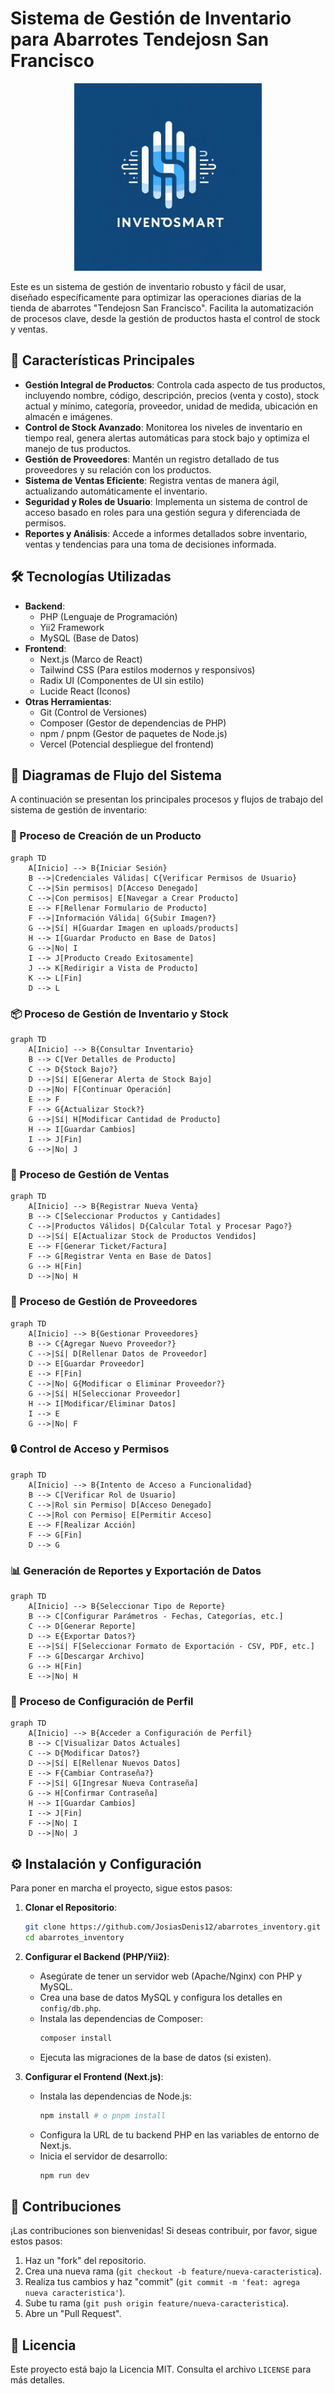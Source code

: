 # Sistema de Gestión de Inventario para Abarrotes Tendejosn San Francisco

<div align="center">
  <img src="./web/img/logo.png" alt="InvenoSmart Logo" width="300"/>
</div>

Este es un sistema de gestión de inventario robusto y fácil de usar, diseñado específicamente para optimizar las operaciones diarias de la tienda de abarrotes "Tendejosn San Francisco". Facilita la automatización de procesos clave, desde la gestión de productos hasta el control de stock y ventas.

## 🌟 Características Principales

*   **Gestión Integral de Productos**: Controla cada aspecto de tus productos, incluyendo nombre, código, descripción, precios (venta y costo), stock actual y mínimo, categoría, proveedor, unidad de medida, ubicación en almacén e imágenes.
*   **Control de Stock Avanzado**: Monitorea los niveles de inventario en tiempo real, genera alertas automáticas para stock bajo y optimiza el manejo de tus productos.
*   **Gestión de Proveedores**: Mantén un registro detallado de tus proveedores y su relación con los productos.
*   **Sistema de Ventas Eficiente**: Registra ventas de manera ágil, actualizando automáticamente el inventario.
*   **Seguridad y Roles de Usuario**: Implementa un sistema de control de acceso basado en roles para una gestión segura y diferenciada de permisos.
*   **Reportes y Análisis**: Accede a informes detallados sobre inventario, ventas y tendencias para una toma de decisiones informada.

## 🛠️ Tecnologías Utilizadas

*   **Backend**:
    *   PHP (Lenguaje de Programación)
    *   Yii2 Framework
    *   MySQL (Base de Datos)
*   **Frontend**:
    *   Next.js (Marco de React)
    *   Tailwind CSS (Para estilos modernos y responsivos)
    *   Radix UI (Componentes de UI sin estilo)
    *   Lucide React (Iconos)
*   **Otras Herramientas**:
    *   Git (Control de Versiones)
    *   Composer (Gestor de dependencias de PHP)
    *   npm / pnpm (Gestor de paquetes de Node.js)
    *   Vercel (Potencial despliegue del frontend)

## 🚀 Diagramas de Flujo del Sistema

A continuación se presentan los principales procesos y flujos de trabajo del sistema de gestión de inventario:

### 📝 Proceso de Creación de un Producto

```mermaid
graph TD
    A[Inicio] --> B{Iniciar Sesión}
    B -->|Credenciales Válidas| C{Verificar Permisos de Usuario}
    C -->|Sin permisos| D[Acceso Denegado]
    C -->|Con permisos| E[Navegar a Crear Producto]
    E --> F[Rellenar Formulario de Producto]
    F -->|Información Válida| G{Subir Imagen?}
    G -->|Sí| H[Guardar Imagen en uploads/products]
    H --> I[Guardar Producto en Base de Datos]
    G -->|No| I
    I --> J[Producto Creado Exitosamente]
    J --> K[Redirigir a Vista de Producto]
    K --> L[Fin]
    D --> L
```

### 📦 Proceso de Gestión de Inventario y Stock

```mermaid
graph TD
    A[Inicio] --> B{Consultar Inventario}
    B --> C[Ver Detalles de Producto]
    C --> D{Stock Bajo?}
    D -->|Sí| E[Generar Alerta de Stock Bajo]
    D -->|No| F[Continuar Operación]
    E --> F
    F --> G{Actualizar Stock?}
    G -->|Sí| H[Modificar Cantidad de Producto]
    H --> I[Guardar Cambios]
    I --> J[Fin]
    G -->|No| J
```

### 🛒 Proceso de Gestión de Ventas

```mermaid
graph TD
    A[Inicio] --> B{Registrar Nueva Venta}
    B --> C[Seleccionar Productos y Cantidades]
    C -->|Productos Válidos| D{Calcular Total y Procesar Pago?}
    D -->|Sí| E[Actualizar Stock de Productos Vendidos]
    E --> F[Generar Ticket/Factura]
    F --> G[Registrar Venta en Base de Datos]
    G --> H[Fin]
    D -->|No| H
```

### 🚚 Proceso de Gestión de Proveedores

```mermaid
graph TD
    A[Inicio] --> B{Gestionar Proveedores}
    B --> C{Agregar Nuevo Proveedor?}
    C -->|Sí| D[Rellenar Datos de Proveedor]
    D --> E[Guardar Proveedor]
    E --> F[Fin]
    C -->|No| G{Modificar o Eliminar Proveedor?}
    G -->|Sí| H[Seleccionar Proveedor]
    H --> I[Modificar/Eliminar Datos]
    I --> E
    G -->|No| F
```

### 🔒 Control de Acceso y Permisos

```mermaid
graph TD
    A[Inicio] --> B{Intento de Acceso a Funcionalidad}
    B --> C[Verificar Rol de Usuario]
    C -->|Rol sin Permiso| D[Acceso Denegado]
    C -->|Rol con Permiso| E[Permitir Acceso]
    E --> F[Realizar Acción]
    F --> G[Fin]
    D --> G
```

### 📊 Generación de Reportes y Exportación de Datos

```mermaid
graph TD
    A[Inicio] --> B{Seleccionar Tipo de Reporte}
    B --> C[Configurar Parámetros - Fechas, Categorías, etc.]
    C --> D[Generar Reporte]
    D --> E{Exportar Datos?}
    E -->|Sí| F[Seleccionar Formato de Exportación - CSV, PDF, etc.]
    F --> G[Descargar Archivo]
    G --> H[Fin]
    E -->|No| H
```

### 👤 Proceso de Configuración de Perfil

```mermaid
graph TD
    A[Inicio] --> B{Acceder a Configuración de Perfil}
    B --> C[Visualizar Datos Actuales]
    C --> D{Modificar Datos?}
    D -->|Sí| E[Rellenar Nuevos Datos]
    E --> F{Cambiar Contraseña?}
    F -->|Sí| G[Ingresar Nueva Contraseña]
    G --> H[Confirmar Contraseña]
    H --> I[Guardar Cambios]
    I --> J[Fin]
    F -->|No| I
    D -->|No| J
```

## ⚙️ Instalación y Configuración

Para poner en marcha el proyecto, sigue estos pasos:

1.  **Clonar el Repositorio**:
    ```bash
    git clone https://github.com/JosiasDenis12/abarrotes_inventory.git
    cd abarrotes_inventory
    ```

2.  **Configurar el Backend (PHP/Yii2)**:
    *   Asegúrate de tener un servidor web (Apache/Nginx) con PHP y MySQL.
    *   Crea una base de datos MySQL y configura los detalles en `config/db.php`.
    *   Instala las dependencias de Composer:
        ```bash
        composer install
        ```
    *   Ejecuta las migraciones de la base de datos (si existen).

3.  **Configurar el Frontend (Next.js)**:
    *   Instala las dependencias de Node.js:
        ```bash
        npm install # o pnpm install
        ```
    *   Configura la URL de tu backend PHP en las variables de entorno de Next.js.
    *   Inicia el servidor de desarrollo:
        ```bash
        npm run dev
        ```

## 🤝 Contribuciones

¡Las contribuciones son bienvenidas! Si deseas contribuir, por favor, sigue estos pasos:

1.  Haz un "fork" del repositorio.
2.  Crea una nueva rama (`git checkout -b feature/nueva-caracteristica`).
3.  Realiza tus cambios y haz "commit" (`git commit -m 'feat: agrega nueva caracteristica'`).
4.  Sube tu rama (`git push origin feature/nueva-caracteristica`).
5.  Abre un "Pull Request".

## 📄 Licencia

Este proyecto está bajo la Licencia MIT. Consulta el archivo `LICENSE` para más detalles.